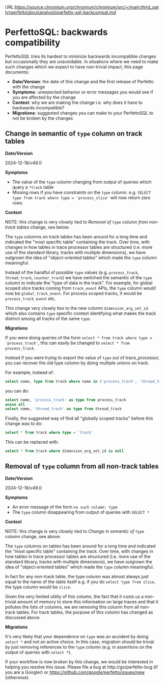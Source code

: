 URL:https://source.chromium.org/chromium/chromium/src/+/main:third_party\perfetto\docs\analysis\perfetto-sql-backcompat.md
# PerfettoSQL: backwards compatibility

PerfettoSQL tries its hardest to minimize backwards incompatible changes but occasionally they are unavoidable.
In situations where we need to make such changes which we expect to have non-trivial impact, this page
documents:
 - **Date/Version**: the date of this change and the first release of Perfetto with the change
 - **Symptoms**: unexpected behavior or error messages you would see if you are affected by the change
 - **Context**: why we are making the change i.e. why does it have to backwards incompatible?
 - **Migrations**: suggested changes you can make to your PerfettoSQL to not be broken by the changes

## Change in semantic of `type` column on track tables

**Date/Version**

2024-12-18/v49.0

**Symptoms**

 - The value of the `type` column changing from output of queries which query a `*track` table
 - Missing rows if you have constraints on the `type` column. e.g.
   `SELECT type from track where type = 'process_slice'` will now return zero rows

**Context**

NOTE: this change is very closely tied to *Removal of `type` column from non-track tables* change,
see below.

The `type` columns on track tables has been around for a long time and indicated the "most specific
table" containing the track. Over time, with changes in how tables in trace processor tables are
structured (i.e. more use of the standard library, tracks with multiple dimensions), we have outgrown
the idea of "object-oriented tables" which made the `type` column meaningful.

Instead of the handful of possible `type` values (e.g. `process_track`, `thread_track`, `counter_track`)
we have switched the semantic of the `type` column to indicate the "type of data in the track". For
example, for global scoped slice tracks coming from `track_event` APIs, the `type` column would now be
`global_track_event`. For process scoped tracks, it would be `process_track_event` etc.

This change very closely ties to the new column `dimension_arg_set_id` which also contains `type` specific
context identifying what makes the track distinct among all tracks of the same `type`.

**Migrations**

If you were doing queries of the form `select * from track where type = 'process_track'`, this can easily
be changed to `select * from process_track`.

Instead if you were trying to export the value of `type` out of trace_processor, you can recover the old
type column by doing multiple unions on track.

For example, instead of:

```sql
select name, type from track where name in ('process_track', 'thread_track')
```

you can do:

```sql
select name, 'process_track' as type from process_track
union all
select name, 'thread_track' as type from thread_track
```

Finally, the suggested way of find all "globally scoped tracks" before this change was to do:

```sql
select * from track where type = 'track'
```

This can be replaced with:

```sql
select * from track where dimension_arg_set_id is null
```

## Removal of `type` column from all non-track tables

**Date/Version**

2024-12-18/v49.0

**Symptoms**

 - An error message of the form `no such column: type`
 - The `type` column disappearing from output of queries with `SELECT *`


**Context**

NOTE: this change is very closely tied to *Change in semantic of `type` column* change, see above.

The `type` columns on tables has been around for a long time and indicated the "most specific
table" containing the track. Over time, with changes in how tables in trace processor tables are
structured (i.e. more use of the standard library, tracks with multiple dimensions), we have outgrown
the idea of "object-oriented tables" which made the `type` column meaningful.

In fact for any non-track table, the type column was almost always just equal to the name of the
table itself e.g. if you do `select type from slice`, the type column would be `slice`.

Given the very limited utility of this column, the fact that it costs us a non-trivial amount of memory
to store this information on large traces and that it pollutes the lists of columns, we are removing
this column from all non-track tables. For track tables, the purpose of this column has changed as
discussed above.

**Migrations**

It's very likely that your dependence on `type` was an accident by doing `select *` and not an active
choice. In this case, migration should be trivial by just removing references to the `type` column (e.g.
in assertions on the output of queries with `select *`).

If your workflow is now broken by this change, we would be interested in helping you resolve this issue.
Please file a bug at http://go/perfetto-bug (if you are a Googler) or
https://github.com/google/perfetto/issues/new (otherwise).
